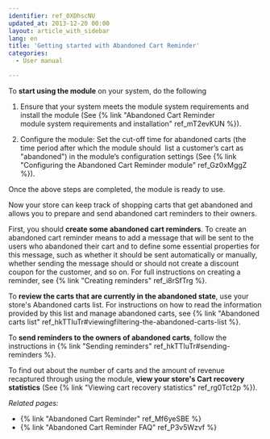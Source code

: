 ```yaml
---
identifier: ref_0XDhscNU
updated_at: 2013-12-20 00:00
layout: article_with_sidebar
lang: en
title: 'Getting started with Abandoned Cart Reminder'
categories:
  - User manual

---
```



To **start using the module** on your system, do the following

1.  Ensure that your system meets the module system requirements and install the module (See {% link "Abandoned Cart Reminder module system requirements and installation" ref_mT2evKUN %}).

2.  Configure the module: Set the cut-off time for abandoned carts (the time period after which the module should  list a customer’s cart as "abandoned") in the module’s configuration settings (See {% link "Configuring the Abandoned Cart Reminder module" ref_Gz0xMggZ %}).

Once the above steps are completed, the module is ready to use.

Now your store can keep track of shopping carts that get abandoned and allows you to prepare and send abandoned cart reminders to their owners.

First, you should **create some abandoned cart reminders**. To create an abandoned cart reminder means to add a message that will be sent to the users who abandoned their cart and to define some essential properties for this message, such as whether it should be sent automatically or manually, whether sending the message should or should not create a discount coupon for the customer, and so on. For full instructions on creating a reminder, see {% link "Creating reminders" ref_i8rSfTrg %}.

To **review the carts that are currently in the abandoned state**, use your store's Abandoned carts list. For instructions on how to read the information provided by this list and manage abandoned carts, see {% link "Abandoned carts list" ref_hkTTIuTr#viewingfiltering-the-abandoned-carts-list %}.

To **send reminders to the owners of abandoned carts**, follow the instructions in {% link "Sending reminders" ref_hkTTIuTr#sending-reminders %}. 

To find out about the number of carts and the amount of revenue recaptured through using the module, **view your store's Cart recovery statistics** (See {% link "Viewing cart recovery statistics" ref_rg0Tct2p %}).

_Related pages:_

*   {% link "Abandoned Cart Reminder" ref_Mf6yeSBE %}
*   {% link "Abandoned Cart Reminder FAQ" ref_P3v5Wzvf %}